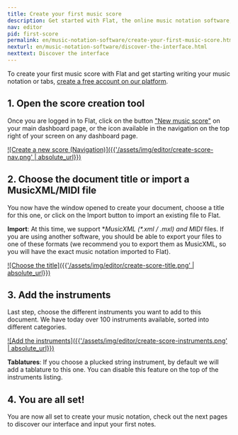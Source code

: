 ```yaml
---
title: Create your first music score
description: Get started with Flat, the online music notation software, learn how to create your first sheet music on the platform.
nav: editor
pid: first-score
permalink: en/music-notation-software/create-your-first-music-score.html
nexturl: en/music-notation-software/discover-the-interface.html
nexttext: Discover the interface
---
```


To create your first music score with Flat and get starting writing your music notation or tabs, [create a free account on our platform](https://flat.io).

## 1. Open the score creation tool

Once you are logged in to Flat, click on the button ["New music score"](https://flat.io/score?m=newscore) on your main dashboard page, or the icon available in the navigation on the top right of your screen on any dashboard page.

[![Create a new score (Navigation)]({{'/assets/img/editor/create-score-nav.png' | absolute_url}})](https://flat.io/score?m=newscore)

## 2. Choose the document title or import a MusicXML/MIDI file

You now have the window opened to create your document, choose a title for this one, or click on the Import button to import an existing file to Flat.

**Import**: At this time, we support **MusicXML (*.xml / *.mxl) and MIDI** files. If you are using another software, you should be able to export your files to one of these formats (we recommend you to export them as MusicXML, so you will have the exact music notation imported to Flat).

[![Choose the title]({{'/assets/img/editor/create-score-title.png' | absolute_url}})](https://flat.io/score?m=newscore)

## 3. Add the instruments

Last step, choose the different instruments you want to add to this document. We have today over 100 instruments available, sorted into different categories. 

[![Add the instruments]({{'/assets/img/editor/create-score-instruments.png' | absolute_url}})](https://flat.io/score?m=newscore)

**Tablatures**: If you choose a plucked string instrument, by default we will add a tablature to this one. You can disable this feature on the top of the instruments listing.

## 4. You are all set!

You are now all set to create your music notation, check out the next pages to discover our interface and input your first notes.